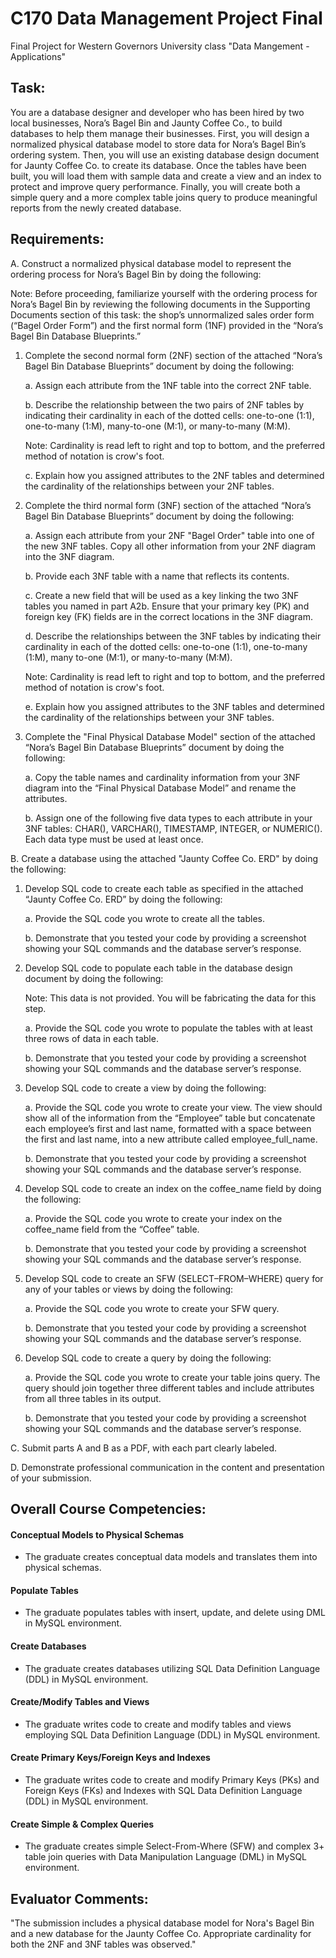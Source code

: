 # C170 Data Management Project Final
Final Project for Western Governors University class "Data Mangement - Applications"

## Task:

You are a database designer and developer who has been hired by two local businesses, Nora’s Bagel Bin and Jaunty Coffee Co., to build databases to help them manage their businesses. First, you will design a normalized physical database model to store data for Nora’s Bagel Bin’s ordering system. Then, you will use an existing database design document for Jaunty Coffee Co. to create its database. Once the tables have been built, you will load them with sample data and create a view and an index to protect and improve query performance. Finally, you will create both a simple query and a more complex table joins query to produce meaningful reports from the newly created database.

## Requirements:

A.  Construct a normalized physical database model to represent the ordering process for Nora’s Bagel Bin by doing the following:

 

Note: Before proceeding, familiarize yourself with the ordering process for Nora’s Bagel Bin by reviewing the following documents in the Supporting Documents section of this task: the shop’s unnormalized sales order form (“Bagel Order Form”) and the first normal form (1NF) provided in the “Nora’s Bagel Bin Database Blueprints.” 

 

1.  Complete the second normal form (2NF) section of the attached “Nora’s Bagel Bin Database Blueprints” document by doing the following:

    a.  Assign each attribute from the 1NF table into the correct 2NF table.

    b.  Describe the relationship between the two pairs of 2NF tables by indicating their cardinality in each of the dotted cells: one-to-one (1:1), one-to-many
    (1:M), many-to-one (M:1), or many-to-many (M:M).



    Note: Cardinality is read left to right and top to bottom, and the preferred method of notation is crow's foot.


    c.  Explain how you assigned attributes to the 2NF tables and determined the cardinality of the relationships between your 2NF tables.

2.  Complete the third normal form (3NF) section of the attached “Nora’s Bagel Bin Database Blueprints” document by doing the following:

      a.  Assign each attribute from your 2NF "Bagel Order" table into one of the new 3NF tables. Copy all other information from your 2NF diagram into the 3NF
    diagram.

      b.  Provide each 3NF table with a name that reflects its contents.

      c.  Create a new field that will be used as a key linking the two 3NF tables you named in part A2b. Ensure that your primary key (PK) and foreign key (FK)
    fields are in the correct locations in the 3NF diagram.

      d.  Describe the relationships between the 3NF tables by indicating their cardinality in each of the dotted cells: one-to-one (1:1), one-to-many (1:M), many
    to-one (M:1), or many-to-many (M:M).



    Note: Cardinality is read left to right and top to bottom, and the preferred method of notation is crow's foot.


      e.  Explain how you assigned attributes to the 3NF tables and determined the cardinality of the relationships between your 3NF tables.

3.  Complete the "Final Physical Database Model" section of the attached “Nora’s Bagel Bin Database Blueprints” document by doing the following:

      a.  Copy the table names and cardinality information from your 3NF diagram into the “Final Physical Database Model” and rename the attributes.

      b.  Assign one of the following five data types to each attribute in your 3NF tables: CHAR(), VARCHAR(), TIMESTAMP, INTEGER, or NUMERIC(). Each data type must
    be used at least once.

 

B.  Create a database using the attached "Jaunty Coffee Co. ERD" by doing the following:

1.  Develop SQL code to create each table as specified in the attached “Jaunty Coffee Co. ERD” by doing the following:

    a.  Provide the SQL code you wrote to create all the tables.

    b.  Demonstrate that you tested your code by providing a screenshot showing your SQL commands and the database server’s response.

2.  Develop SQL code to populate each table in the database design document by doing the following:

 

    Note: This data is not provided. You will be fabricating the data for this step.

 

    a.  Provide the SQL code you wrote to populate the tables with at least three rows of data in each table.

    b.  Demonstrate that you tested your code by providing a screenshot showing your SQL commands and the database server’s response.

3.  Develop SQL code to create a view by doing the following: 

    a.  Provide the SQL code you wrote to create your view. The view should show all of the information from the “Employee” table but concatenate each employee’s
    first and last name, formatted with a space between the first and last name, into a new attribute called employee_full_name.

    b.  Demonstrate that you tested your code by providing a screenshot showing your SQL commands and the database server’s response.

4.  Develop SQL code to create an index on the coffee_name field by doing the following:

    a.  Provide the SQL code you wrote to create your index on the coffee_name field from the “Coffee” table.

    b.  Demonstrate that you tested your code by providing a screenshot showing your SQL commands and the database server’s response.

5.  Develop SQL code to create an SFW (SELECT–FROM–WHERE) query for any of your tables or views by doing the following: 

    a.  Provide the SQL code you wrote to create your SFW query.

    b.  Demonstrate that you tested your code by providing a screenshot showing your SQL commands and the database server’s response.

6.  Develop SQL code to create a query by doing the following:

    a.  Provide the SQL code you wrote to create your table joins query. The query should join together three different tables and include attributes from all
    three tables in its output.

    b.  Demonstrate that you tested your code by providing a screenshot showing your SQL commands and the database server’s response.


C.  Submit parts A and B as a PDF, with each part clearly labeled.


D.  Demonstrate professional communication in the content and presentation of your submission.

## Overall Course Competencies:

#### Conceptual Models to Physical Schemas

* The graduate creates conceptual data models and translates them into physical schemas.

#### Populate Tables

* The graduate populates tables with insert, update, and delete using DML in MySQL environment.

#### Create Databases

* The graduate creates databases utilizing SQL Data Definition Language (DDL) in MySQL environment.

#### Create/Modify Tables and Views

* The graduate writes code to create and modify tables and views employing SQL Data Definition Language (DDL) in MySQL environment.

#### Create Primary Keys/Foreign Keys and Indexes

* The graduate writes code to create and modify Primary Keys (PKs) and Foreign Keys (FKs) and Indexes with SQL Data Definition Language (DDL) in MySQL environment.

#### Create Simple & Complex Queries

* The graduate creates simple Select-From-Where (SFW) and complex 3+ table join queries with Data Manipulation Language (DML) in MySQL environment.

## Evaluator Comments:

"The submission includes a physical database model for Nora's Bagel Bin and a new database for the Jaunty Coffee Co. Appropriate cardinality for both the 2NF and 3NF tables was observed."
